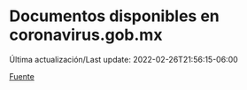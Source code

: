 # Documentos disponibles en coronavirus.gob.mx

Última actualización/Last update: 2022-02-26T21:56:15-06:00

 [Fuente](https://coronavirus.gob.mx/)
